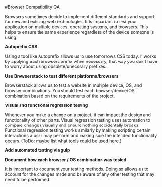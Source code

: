 #Browser Compatibility QA

Browsers sometimes decide to implement different standards and support for new and existing web technologies. It is important to test your application on multiple devices, operating systems, and browsers. This helps to ensure the same experience regardless of the device someone is using.

**Autoprefix CSS**

Using a tool like Autoprefix allows us to use tomorrows CSS today. It works by applying each browsers prefix when necessary, that way you don't have to worry about using obsolete/unecssary prefixes.

**Use Browserstack to test different platforms/browsers**

Browserstack allows us to test a website in multiple device, OS, and browser combinations. You should test each browser/device/OS combination based on the requirements of the project.

**Visual and functional regression testing**

Whenever you make a change on a project, it can impact the design and functionality of other parts. Visual regression testing uses automation to compare changes visually and ensure nothing accidentally breaks. Functional regression testing works similarly by making scripting certain interactions a user may perform and making sure the intended functionality occurs. (ToDo: maybe list what tools could be used here.)

**Add automated testing via gulp**

**Document how each browser / OS combination was tested**

It is important to document your testing methods. Doing so allows us to account for the changes made and be aware of any other testing that may need to be performed.